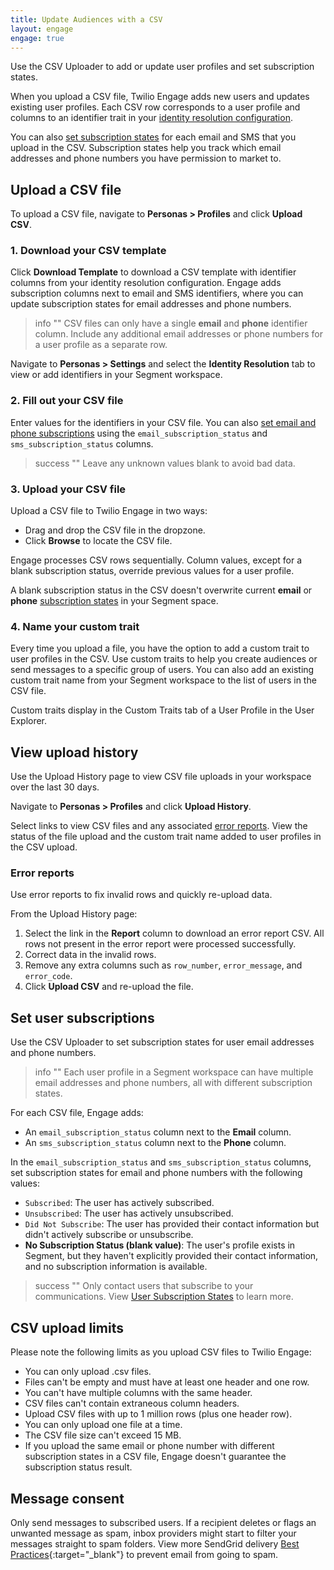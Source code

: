 ```yaml
---
title: Update Audiences with a CSV
layout: engage
engage: true
---
```

Use the CSV Uploader to add or update user profiles and set subscription states.

When you upload a CSV file, Twilio Engage adds new users and updates existing user profiles. Each CSV row corresponds to a user profile and columns to an identifier trait in your [identity resolution configuration](/docs/personas/identity-resolution/identity-resolution-settings/).

You can also [set subscription states](#set-user-subscriptions) for each email and SMS that you upload in the CSV. Subscription states help you track which email addresses and phone numbers you have permission to market to.

## Upload a CSV file

To upload a CSV file, navigate to **Personas > Profiles** and click **Upload CSV**.

### 1. Download your CSV template

Click **Download Template** to download a CSV template with identifier columns from your identity resolution configuration. Engage adds subscription columns next to email and SMS identifiers, where you can update subscription states for email addresses and phone numbers.

> info ""
> CSV files can only have a single **email** and **phone** identifier column. Include any additional email addresses or phone numbers for a user profile as a separate row.

Navigate to **Personas > Settings** and select the **Identity Resolution** tab to view or add identifiers in your Segment workspace.

### 2. Fill out your CSV file

Enter values for the identifiers in your CSV file. You can also [set email and phone subscriptions](#set-user-subscriptions) using the `email_subscription_status` and `sms_subscription_status` columns.

> success ""
> Leave any unknown values blank to avoid bad data.

### 3. Upload your CSV file

Upload a CSV file to Twilio Engage in two ways:
- Drag and drop the CSV file in the dropzone.
- Click **Browse** to locate the CSV file.

Engage processes CSV rows sequentially. Column values, except for a blank subscription status, override previous values for a user profile.

A blank subscription status in the CSV doesn't overwrite current **email** or **phone** [subscription states](/docs/engage/profiles/user-subscriptions/subscription-states/) in your Segment space.

### 4. Name your custom trait

Every time you upload a file, you have the option to add a custom trait to user profiles in the CSV. Use custom traits to help you create audiences or send messages to a specific group of users. You can also add an existing custom trait name from your Segment workspace to the list of users in the CSV file.

Custom traits display in the Custom Traits tab of a User Profile in the User Explorer.

## View upload history

Use the Upload History page to view CSV file uploads in your workspace over the last 30 days.

Navigate to **Personas > Profiles** and click **Upload History**.

Select links to view CSV files and any associated [error reports](#error-reports). View the status of the file upload and the custom trait name added to user profiles in the CSV upload.

### Error reports

Use error reports to fix invalid rows and quickly re-upload data.

From the Upload History page:

1. Select the link in the **Report** column to download an error report CSV. All rows not present in the error report were processed successfully.
2. Correct data in the invalid rows.
3. Remove any extra columns such as `row_number`, `error_message`, and `error_code`.
3. Click **Upload CSV** and re-upload the file.

## Set user subscriptions

Use the CSV Uploader to set subscription states for user email addresses and phone numbers.

> info ""
> Each user profile in a Segment workspace can have multiple email addresses and phone numbers, all with different subscription states.

For each CSV file, Engage adds:
- An `email_subscription_status` column next to the **Email** column.
- An `sms_subscription_status` column next to the **Phone** column.

In the `email_subscription_status` and `sms_subscription_status` columns, set subscription states for email and phone numbers with the following values:

- `Subscribed`: The user has actively subscribed.
- `Unsubscribed`: The user has actively unsubscribed.
- `Did Not Subscribe`: The user has provided their contact information but didn't actively subscribe or unsubscribe.
- **No Subscription Status (blank value)**: The user's profile exists in Segment, but they haven't explicitly provided their contact information, and no subscription information is available.

> success ""
> Only contact users that subscribe to your communications. View [User Subscription States](/docs/engage/profiles/user-subscriptions/subscription-states/) to learn more.

## CSV upload limits

Please note the following limits as you upload CSV files to Twilio Engage:
- You can only upload .csv files.
- Files can't be empty and must have at least one header and one row.
- You can't have multiple columns with the same header.
- CSV files can't contain extraneous column headers.
- Upload CSV files with up to 1 million rows (plus one header row).
- You can only upload one file at a time.
- The CSV file size can't exceed 15 MB.
- If you upload the same email or phone number with different subscription states in a CSV file, Engage doesn't guarantee the subscription status result.

## Message consent

Only send messages to subscribed users. If a recipient deletes or flags an unwanted message as spam, inbox providers might start to filter your messages straight to spam folders. View more SendGrid delivery [Best Practices](https://sendgrid.com/blog/why-are-my-emails-going-to-spam/){:target="_blank"} to prevent email from going to spam.
